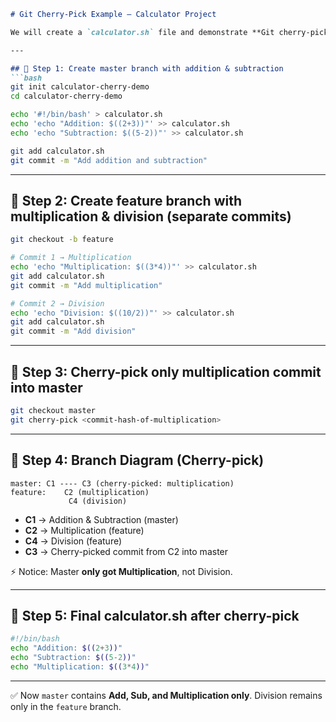 
````markdown
# Git Cherry-Pick Example – Calculator Project

We will create a `calculator.sh` file and demonstrate **Git cherry-pick** by applying only selected commits from the `feature` branch into `master`.

---

## 🔹 Step 1: Create master branch with addition & subtraction
```bash
git init calculator-cherry-demo
cd calculator-cherry-demo

echo '#!/bin/bash' > calculator.sh
echo 'echo "Addition: $((2+3))"' >> calculator.sh
echo 'echo "Subtraction: $((5-2))"' >> calculator.sh

git add calculator.sh
git commit -m "Add addition and subtraction"
````

---

## 🔹 Step 2: Create feature branch with multiplication & division (separate commits)

```bash
git checkout -b feature

# Commit 1 → Multiplication
echo 'echo "Multiplication: $((3*4))"' >> calculator.sh
git add calculator.sh
git commit -m "Add multiplication"

# Commit 2 → Division
echo 'echo "Division: $((10/2))"' >> calculator.sh
git add calculator.sh
git commit -m "Add division"
```

---

## 🔹 Step 3: Cherry-pick only multiplication commit into master

```bash
git checkout master
git cherry-pick <commit-hash-of-multiplication>
```

---

## 🔹 Step 4: Branch Diagram (Cherry-pick)

```
master: C1 ---- C3 (cherry-picked: multiplication)
feature:    C2 (multiplication)
             C4 (division)
```

* **C1** → Addition & Subtraction (master)
* **C2** → Multiplication (feature)
* **C4** → Division (feature)
* **C3** → Cherry-picked commit from C2 into master

⚡ Notice: Master **only got Multiplication**, not Division.

---

## 🔹 Step 5: Final calculator.sh after cherry-pick

```bash
#!/bin/bash
echo "Addition: $((2+3))"
echo "Subtraction: $((5-2))"
echo "Multiplication: $((3*4))"
```

---

✅ Now `master` contains **Add, Sub, and Multiplication only**.
Division remains only in the `feature` branch.

```

